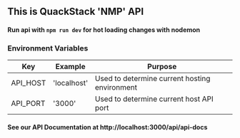## This is QuackStack 'NMP' API

#### Run api with `npm run dev` for hot loading changes with nodemon

### Environment Variables

| Key      | Example     | Purpose                                       |
| -------- | ----------- | --------------------------------------------- |
| API_HOST | 'localhost' | Used to determine current hosting environment |
| API_PORT | '3000'      | Used to determine current host API port       |

#### See our API Documentation at http://localhost:3000/api/api-docs
